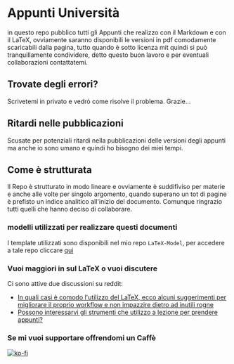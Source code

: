 # Appunti Università
in questo repo pubblico tutti gli Appunti che realizzo con il Markdown e con il LaTeX, ovviamente saranno disponibili le versioni in pdf comodamente scaricabili dalla pagina, tutto quando è sotto licenza mit quindi si può tranquillamente condividere, detto questo buon lavoro e per eventuali collaborazioni contattatemi.
## Trovate degli errori?
Scrivetemi in privato e vedrò come risolve il problema. Grazie...

## Ritardi nelle pubblicazioni
Scusate per potenziali ritardi nella pubblicazioni delle versioni degli appunti ma anche io sono umano e quindi ho bisogno dei miei tempi.

## Come è strutturata
Il Repo è strutturato in modo lineare e ovviamente è suddifiviso per materie e anche alle volte per singolo argomento, quando superano un tot di pagine è prefisto un indice analitico all'inizio del documento. Comunque ringrazio tutti quelli che hanno deciso di collaborare.

### modelli utilizzati per realizzare questi documenti
I template utilizzati sono disponibili nel mio repo ```LaTeX-Model```, per accedere a tale repo cliccare <a href="https://github.com/NF02/LaTeX-model">qui</a>

### Vuoi maggiori in sul LaTeX o vuoi discutere
Ci sono attive due discussioni su reddit:
- [In quali casi è comodo l'utilizzo del LaTeX, ecco alcuni suggerimenti per migliorare il proprio workflow e non impazzire dietro ad inutili rogne](https://www.reddit.com/r/Universitaly/comments/11gz44w/in_quali_casi_%C3%A8_comodo_lutilizzo_del_latex_ecco/)
- [Possono interessarvi gli strumenti che utilizzo a lezione per prendere appunti?](https://www.reddit.com/r/Universitaly/comments/11dod3l/possono_interessarvi_gli_strumenti_che_utilizzo_a/)

### Se mi vuoi supportare offrendomi un Caffè
[![ko-fi](https://ko-fi.com/img/githubbutton_sm.svg)](https://ko-fi.com/A0A3CDMP9)
